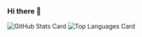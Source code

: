 ### Hi there 👋
![GitHub Stats Card](https://github-readme-stats.vercel.app/api?username=Sakauchi444&theme=react)
![Top Languages Card](https://github-readme-stats.vercel.app/api/top-langs/?username=Sakauchi444&theme=react&langs_count=3)

<!--
**Sakauchi444/Sakauchi444** is a ✨ _special_ ✨ repository because its `README.md` (this file) appears on your GitHub profile.

Here are some ideas to get you started:

- 🔭 I’m currently working on ...
- 🌱 I’m currently learning ...
- 👯 I’m looking to collaborate on ...
- 🤔 I’m looking for help with ...
- 💬 Ask me about ...
- 📫 How to reach me: ...
- 😄 Pronouns: ...
- ⚡ Fun fact: ...
-->
